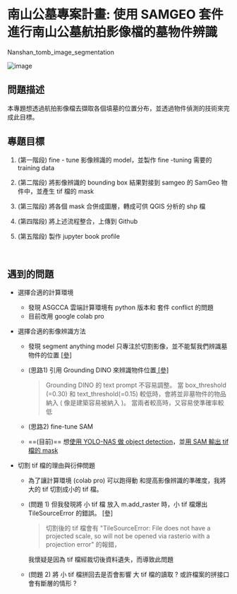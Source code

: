 # 南山公墓專案計畫: 使用 SAMGEO 套件進行南山公墓航拍影像檔的墓物件辨識
Nanshan_tomb_image_segmentation

![image](https://github.com/jimmy93029/Nanshan_tomb_image_segmentation/assets/107825203/ac9f5518-d541-4ca0-a3de-bbf53d48d32e)


## 問題描述
本專題想透過航拍影像檔去擷取各個墳墓的位置分布，並透過物件偵測的技術來完成此目標。

## 專題目標
1. (第一階段) fine - tune 影像辨識的 model，並製作 fine -tuning 需要的 training data

2. (第二階段) 將影像辨識的 bounding box 結果對接到 samgeo 的 SamGeo 物件中，並產生 tif 檔的 mask 

3. (第三階段) 將各個 mask 合併成圖層，轉成可供 QGIS 分析的 shp 檔

4. (第四階段) 將上述流程整合，上傳到 Github

5. (第五階段) 製作 jupyter book profile  

&emsp;
## 遇到的問題

*  選擇合適的計算環境

   * 發現 ASGCCA 雲端計算環境有 python 版本和 套件 conflict 的問題
   * 目前改用 google colab pro



* 選擇合適的影像辨識方法

  * 發現 segment anything model 只專注於切割影像，並不能幫我們辨識墓物件的位置 [[參]](https://github.com/jimmy93029/Nanshan_tomb_image_segmentation/blob/main/mask_generator_result.ipynb)
  * (思路1) 引用 Grounding DINO 來辨識物件位置[ [參]]((https://blog.roboflow.com/enhance-image-annotation-with-grounding-dino-and-sam/))

      >Grounding DINO 的 text prompt 不容易調整。
      >當 box_threshold (=0.30) 和 text_threshold(=0.15) 較低時，會將並非墓物件的物品納入 ( 像是建築容易被納入 )。
      >當兩者較高時，又容易使準確率較低 

  * (思路2) fine-tune SAM  
  
  * ==(目前)== 想[使用 YOLO-NAS 做 object detection](https://blog.roboflow.com/yolo-nas-how-to-train-on-custom-dataset/)，並[用 SAM 輸出 tif 檔的 mask](https://samgeo.gishub.org/examples/input_prompts/)


  
* 切割 tif 檔的理由與衍伸問題

  * 為了讓計算環境 (colab pro) 可以跑得動 和提高影像辨識的準確度，我將大的 tif 切割成小的 tif 檔。
 
  * (問題 1) 但我發現將 小 tif 檔 放入 m.add_raster 時，小 tif 檔爆出 TileSourceError 的錯誤。 [[參]](https://github.com/jimmy93029/Nanshan_tomb_image_segmentation/blob/main/automatic_mask_generator.ipynb)
    >   切割後的 tif 檔會有 "TileSourceError: File does not have a projected scale, so will not be opened via rasterio with a projection error" 的報錯，
    
     我懷疑是因為 tif 檔經裁切後資料遺失，而導致此問題
  * (問題 2) 將 小 tif 檔拼回去是否會影響 大 tif 檔的讀取 ? 或許檔案的拼接口會有斷層的情形 ?


